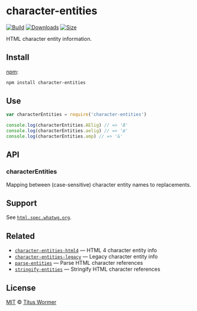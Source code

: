 # character-entities

[![Build][build-badge]][build]
[![Downloads][downloads-badge]][downloads]
[![Size][size-badge]][size]

HTML character entity information.

## Install

[npm][]:

```sh
npm install character-entities
```

## Use

```js
var characterEntities = require('character-entities')

console.log(characterEntities.AElig) // => 'Æ'
console.log(characterEntities.aelig) // => 'æ'
console.log(characterEntities.amp) // => '&'
```

## API

### characterEntities

Mapping between (case-sensitive) character entity names to replacements.

## Support

See [`html.spec.whatwg.org`][html].

## Related

*   [`character-entities-html4`](https://github.com/wooorm/character-entities-html4)
    — HTML 4 character entity info
*   [`character-entities-legacy`](https://github.com/wooorm/character-entities-legacy)
    — Legacy character entity info
*   [`parse-entities`](https://github.com/wooorm/parse-entities)
    — Parse HTML character references
*   [`stringify-entities`](https://github.com/wooorm/stringify-entities)
    — Stringify HTML character references

## License

[MIT][license] © [Titus Wormer][author]

<!-- Definitions -->

[build-badge]: https://img.shields.io/travis/wooorm/character-entities.svg

[build]: https://travis-ci.org/wooorm/character-entities

[downloads-badge]: https://img.shields.io/npm/dm/character-entities.svg

[downloads]: https://www.npmjs.com/package/character-entities

[size-badge]: https://img.shields.io/bundlephobia/minzip/character-entities.svg

[size]: https://bundlephobia.com/result?p=character-entities

[npm]: https://docs.npmjs.com/cli/install

[license]: license

[author]: https://wooorm.com

[html]: https://html.spec.whatwg.org/multipage/syntax.html#named-character-references
